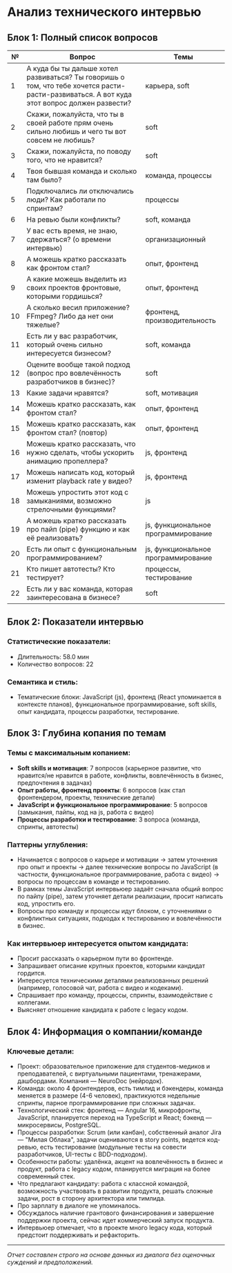 # Анализ технического интервью

## Блок 1: Полный список вопросов

| №  | Вопрос                                                                                                     | Темы              |
|----|------------------------------------------------------------------------------------------------------------|-------------------|
| 1  | А куда бы ты дальше хотел развиваться? Ты говоришь о том, что тебе хочется расти-расти-развиваться. А вот куда этот вопрос должен развести? | карьера, soft     |
| 2  | Скажи, пожалуйста, что ты в своей работе прям очень сильно любишь и чего ты вот совсем не любишь?           | soft              |
| 3  | Скажи, пожалуйста, по поводу того, что не нравится?                                                       | soft              |
| 4  | Твоя бывшая команда и сколько там было?                                                                   | команда, процессы  |
| 5  | Подключались ли отключались люди? Как работали по спринтам?                                              | процессы          |
| 6  | На ревью были конфликты?                                                                                    | soft, команда     |
| 7  | У вас есть время, не знаю, сдержаться? (о времени интервью)                                               | организационный    |
| 8  | А можешь кратко рассказать как фронтом стал?                                                             | опыт, фронтенд    |
| 9  | А какие можешь выделить из своих проектов фронтовые, которыми гордишься?                                   | опыт, фронтенд    |
| 10 | А сколько весил приложение? FFmpeg? Либо да нет они тяжелые?                                              | фронтенд, производительность |
| 11 | Есть ли у вас разработчик, который очень сильно интересуется бизнесом?                                    | soft, команда     |
| 12 | Оцените вообще такой подход (вопрос про вовлечённость разработчиков в бизнес)?                            | soft              |
| 13 | Какие задачи нравятся?                                                                                      | soft, мотивация   |
| 14 | Можешь кратко рассказать, как фронтом стал?                                                               | опыт, фронтенд    |
| 15 | Можешь кратко рассказать, как фронтом стал? (повтор)                                                     | опыт, фронтенд    |
| 16 | Можешь кратко рассказать, что нужно сделать, чтобы ускорить анимацию пропеллера?                          | js, фронтенд      |
| 17 | Можешь написать код, который изменит playback rate у видео?                                              | js, фронтенд      |
| 18 | Можешь упростить этот код с замыканиями, возможно стрелочными функциями?                                  | js                |
| 19 | А можешь кратко рассказать про пайп (pipe) функцию и как её реализовать?                                  | js, функциональное программирование |
| 20 | Есть ли опыт с функциональным программированием?                                                         | js, функциональное программирование |
| 21 | Кто пишет автотесты? Кто тестирует?                                                                       | процессы, тестирование |
| 22 | Есть ли у вас команда, которая заинтересована в бизнесе?                                                 | soft              |

## Блок 2: Показатели интервью

### Статистические показатели:
- Длительность: 58.0 мин
- Количество вопросов: 22

### Семантика и стиль:
- Тематические блоки: JavaScript (js), фронтенд (React упоминается в контексте планов), функциональное программирование, soft skills, опыт кандидата, процессы разработки, тестирование.

## Блок 3: Глубина копания по темам

### Темы с максимальным копанием:
- **Soft skills и мотивация**: 7 вопросов (карьерное развитие, что нравится/не нравится в работе, конфликты, вовлечённость в бизнес, предпочтения в задачах)
- **Опыт работы, фронтенд проекты**: 6 вопросов (как стал фронтендером, проекты, технические детали)
- **JavaScript и функциональное программирование**: 5 вопросов (замыкания, пайпы, код на js, работа с видео)
- **Процессы разработки и тестирование**: 3 вопроса (команда, спринты, автотесты)

### Паттерны углубления:
- Начинается с вопросов о карьере и мотивации → затем уточнения про опыт и проекты → далее технические вопросы по JavaScript (в частности, функциональное программирование, работа с видео) → вопросы по процессам в команде и тестированию.
- В рамках темы JavaScript интервьюер задаёт сначала общий вопрос по пайпу (pipe), затем уточняет детали реализации, просит написать код, упростить его.
- Вопросы про команду и процессы идут блоком, с уточнениями о конфликтных ситуациях, подходах к тестированию и вовлечённости в бизнес.

### Как интервьюер интересуется опытом кандидата:
- Просит рассказать о карьерном пути во фронтенде.
- Запрашивает описание крупных проектов, которыми кандидат гордится.
- Интересуется техническими деталями реализованных решений (например, голосовой чат, работа с видео и кодеками).
- Спрашивает про команду, процессы, спринты, взаимодействие с коллегами.
- Выясняет отношение кандидата к работе с legacy кодом.

## Блок 4: Информация о компании/команде

### Ключевые детали:
- Проект: образовательное приложение для студентов-медиков и преподавателей, с виртуальными пациентами, тренажерами, дашбордами. Компания — NeuroDoc (нейродок).
- Команда: около 4 фронтендеров, есть тимлид и бэкендеры, команда меняется в размере (4-6 человек), практикуются недельные спринты, парное программирование при сложных задачах.
- Технологический стек: фронтенд — Angular 16, микрофронты, JavaScript, планируется переход на TypeScript и React; бэкенд — микросервисы, PostgreSQL.
- Процессы разработки: Scrum (или канбан), собственный аналог Jira — "Милая Облака", задачи оцениваются в story points, ведется код-ревью, есть тестирование (модульные тесты на совести разработчиков, UI-тесты с BDD-подходом).
- Особенности работы: удалёнка, акцент на вовлечённость в бизнес и продукт, работа с legacy кодом, планируется миграция на более современный стек.
- Что предлагают кандидату: работа с классной командой, возможность участвовать в развитии продукта, решать сложные задачи, рост в сторону архитектора или тимлида.
- Про зарплату в диалоге не упоминалось.
- Обсуждалось наличие грантового финансирования и завершение поддержки проекта, сейчас идет коммерческий запуск продукта.
- Интервьюер отмечает, что в проекте много legacy кода, который предстоит поддерживать и рефакторить.

---

*Отчет составлен строго на основе данных из диалога без оценочных суждений и предположений.*